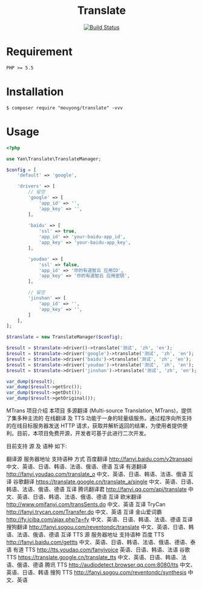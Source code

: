 <h1 align="center">Translate</h1>
<p align="center">
<a href="https://travis-ci.org/mouyong/translate"><img src="https://travis-ci.org/mouyong/translate.svg?branch=master" alt="Build Status"></a>
</p>

# Requirement

```
PHP >= 5.5
```

# Installation

```shell
$ composer require "mouyong/translate" -vvv
```

# Usage


```php
<?php

use Yan\Translate\TranslateManager;

$config = [
    'default' => 'google',

    'drivers' => [
        // 留空
        'google' => [
            'app_id' => '',
            'app_key' => '',
        ],
        
        'baidu' => [
            'ssl' => true,
            'app_id' => 'your-baidu-app_id',
            'app_key' => 'your-baidu-app_key',
        ],

        'youdao' => [
            'ssl' => false,
            'app_id' => '你的有道智云 应用ID',
            'app_key' => '你的有道智云 应用密钥',
        ],

        // 留空
        'jinshan' => [
            'app_id' => '',
            'app_key' => '',
        ]
    ],
];

$translate = new TranslateManager($config);

$result = $translate->driver()->translate('测试', 'zh', 'en');
$result = $translate->driver('google')->translate('测试', 'zh', 'en');
$result = $translate->driver('baidu')->translate('测试', 'zh', 'en');
$result = $translate->driver('youdao')->translate('测试', 'zh', 'en');
$result = $translate->driver('jinshan')->translate('测试', 'zh', 'en');

var_dump($result);
var_dump($result->getSrc());
var_dump($result->getDst());
var_dump($result->getOriginal());
```


MTrans 项目介绍
本项目 多源翻译 (Multi-source Translation, MTrans)，提供了集多种主流的 在线翻译 及 TTS 功能于一身的轻量级服务。通过程序向所支持的在线目标服务器发送 HTTP 请求，获取并解析返回的结果，为使用者提供便利。目前，本项目免费开源，开发者可基于此进行二次开发。

目前支持 源 及 语种 如下:

翻译源	服务器地址	支持语种	方式
百度翻译	http://fanyi.baidu.com/v2transapi	中文、英语、日语、韩语、法语、俄语、德语	互译
有道翻译	http://fanyi.youdao.com/translate_o	中文、英语、日语、韩语、法语、俄语	互译
谷歌翻译	https://translate.google.cn/translate_a/single	中文、英语、日语、韩语、法语、俄语、德语	互译
腾讯翻译君	http://fanyi.qq.com/api/translate	中文、英语、日语、韩语、法语、俄语、德语	互译
欧米翻译	http://www.omifanyi.com/transSents.do	中文、英语	互译
TryCan	http://fanyi.trycan.com/Transfer.do	中文、英语	互译
金山爱词霸	http://fy.iciba.com/ajax.php?a=fy	中文、英语、日语、韩语、法语、德语	互译
搜狗翻译	http://fanyi.sogou.com/reventondc/translate	中文、英语、日语、韩语、法语、俄语、德语	互译
TTS 源	服务器地址	支持语种
百度 TTS	http://fanyi.baidu.com/gettts	中文、英语、日语、韩语、法语、俄语、德语、泰语
有道 TTS	http://tts.youdao.com/fanyivoice	英语、日语、韩语、法语
谷歌 TTS	https://translate.google.cn/translate_tts	中文、英语、日语、韩语、法语、俄语、德语
腾讯 TTS	http://audiodetect.browser.qq.com:8080/tts	中文、英语、日语、韩语
搜狗 TTS	http://fanyi.sogou.com/reventondc/synthesis	中文、英语
